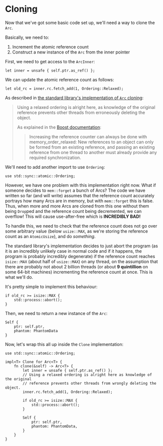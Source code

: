 # Cloning

Now that we've got some basic code set up, we'll need a way to clone the `Arc`.

Basically, we need to:
1. Increment the atomic reference count
2. Construct a new instance of the `Arc` from the inner pointer

First, we need to get access to the `ArcInner`:
```rust,ignore
let inner = unsafe { self.ptr.as_ref() };
```

We can update the atomic reference count as follows:
```rust,ignore
let old_rc = inner.rc.fetch_add(1, Ordering::Relaxed);
```

As described in [the standard library's implementation of `Arc` cloning][2]:
> Using a relaxed ordering is alright here, as knowledge of the original
> reference prevents other threads from erroneously deleting the object.
> 
> As explained in the [Boost documentation][1]:
> > Increasing the reference counter can always be done with
> > memory_order_relaxed: New references to an object can only be formed from an
> > existing reference, and passing an existing reference from one thread to
> > another must already provide any required synchronization.
> 
> [1]: https://www.boost.org/doc/libs/1_55_0/doc/html/atomic/usage_examples.html
[2]: https://github.com/rust-lang/rust/blob/e1884a8e3c3e813aada8254edfa120e85bf5ffca/library/alloc/src/sync.rs#L1171-L1181

We'll need to add another import to use `Ordering`:
```rust,ignore
use std::sync::atomic::Ordering;
```

However, we have one problem with this implementation right now. What if someone
decides to `mem::forget` a bunch of Arcs? The code we have written so far (and
will write) assumes that the reference count accurately portrays how many Arcs
are in memory, but with `mem::forget` this is false. Thus, when more and more
Arcs are cloned from this one without them being `Drop`ped and the reference
count being decremented, we can overflow! This will cause use-after-free which
is **INCREDIBLY BAD!**

To handle this, we need to check that the reference count does not go over some
arbitrary value (below `usize::MAX`, as we're storing the reference count as an
`AtomicUsize`), and do *something*.

The standard library's implementation decides to just abort the program (as it
is an incredibly unlikely case in normal code and if it happens, the program is
probably incredibly degenerate) if the reference count reaches `isize::MAX`
(about half of `usize::MAX`) on any thread, on the assumption that there are
probably not about 2 billion threads (or about **9 quintillion** on some 64-bit
machines) incrementing the reference count at once. This is what we'll do.

It's pretty simple to implement this behaviour:
```rust,ignore
if old_rc >= isize::MAX {
    std::process::abort();
}
```

Then, we need to return a new instance of the `Arc`:
```rust,ignore
Self {
    ptr: self.ptr,
    phantom: PhantomData
}
```

Now, let's wrap this all up inside the `Clone` implementation:
```rust,ignore
use std::sync::atomic::Ordering;

impl<T> Clone for Arc<T> {
    fn clone(&self) -> Arc<T> {
        let inner = unsafe { self.ptr.as_ref() };
        // Using a relaxed ordering is alright here as knowledge of the original
        // reference prevents other threads from wrongly deleting the object.
        inner.rc.fetch_add(1, Ordering::Relaxed);

        if old_rc >= isize::MAX {
            std::process::abort();
        }

        Self {
            ptr: self.ptr,
            phantom: PhantomData,
        }
    }
}
```
